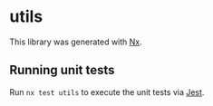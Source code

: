 <!-- @format -->

# utils

This library was generated with [Nx](https://nx.dev).

## Running unit tests

Run `nx test utils` to execute the unit tests via [Jest](https://jestjs.io).
